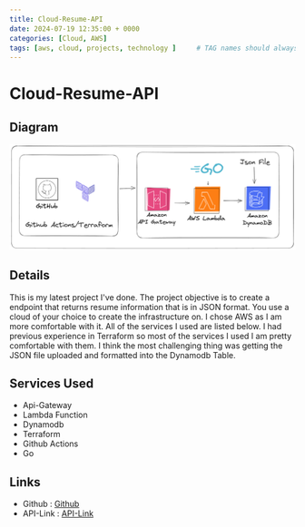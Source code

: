 ```yaml
---
title: Cloud-Resume-API
date: 2024-07-19 12:35:00 + 0000
categories: [Cloud, AWS]
tags: [aws, cloud, projects, technology ]     # TAG names should always be lowercase
---
```


# Cloud-Resume-API

## Diagram

![Diagram](../cloud-resume-api-diagram.png)

## Details

This is my latest project I've done. The project objective is to create a endpoint that returns resume information that is in JSON format. You use a cloud of your choice to create the infrastructure on. I chose AWS as I am more comfortable with it. All of the services I used are listed below. I had previous experience in Terraform so most of the services I used I am pretty comfortable with them. I think the most challenging thing was getting the JSON file uploaded and formatted into the Dynamodb Table.

## Services Used

- Api-Gateway
- Lambda Function
- Dynamodb
- Terraform
- Github Actions
- Go

## Links

- Github : [Github](https://github.com/loggerboy9325/cloud-resume-api)
- API-Link : [API-Link](https://ry5dzf3ztf.execute-api.us-east-1.amazonaws.com/prod/cloud-resume)
